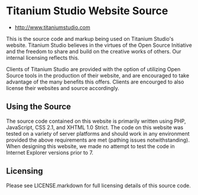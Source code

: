 Titanium Studio Website Source
==============================

- <http://www.titaniumstudio.com>

This is the source code and markup being used on Titanium Studio's website.
Titanium Studio believes in the virtues of the Open Source Initiative and
the freedom to share and build on the creative works of others. Our internal
licensing reflects this.

Clients of Titanium Studio are provided with the option of utilizing Open Source
tools in the production of their website, and are encouraged to take advantage
of the many benefits this offers.  Clients are encourged to also license their
websites and source accordingly.

Using the Source
----------------

The source code contained on this website is primarily written using PHP,
JavaScript, CSS 2.1, and XHTML 1.0 Strict. The code on this website was tested
on a variety of server platforms and should work in any environment provided the
above requirements are met (pathing issues notwithstanding).  When designing
this website, we made no attempt to test the code in Internet Explorer versions
prior to 7.

Licensing
---------

Please see LICENSE.markdown for full licensing details of this source code.